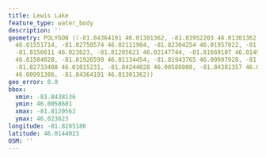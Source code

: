 ```yaml
---
title: Lewis Lake
feature_type: water_body
description: ''
geometry: POLYGON ((-81.84364191 46.01301362, -81.83952203 46.01301362, -81.83952203
  46.01551714, -81.82750574 46.02111984, -81.82304254 46.01957022, -81.82081094 46.02028543,
  -81.8156611 46.023623, -81.81205621 46.02147744, -81.81669107 46.01492107, -81.82458749
  46.01504028, -81.81926599 46.01134454, -81.81943765 46.00907928, -81.82390085 46.00860238,
  -81.82733408 46.01015231, -81.84244028 46.00586008, -81.84381357 46.00788701, -81.84244028
  46.00991386, -81.84364191 46.01301362))
geo_error: 0.0
bbox:
  xmin: -81.8438136
  ymin: 46.0058601
  xmax: -81.8120562
  ymax: 46.023623
longitude: -81.8285186
latitude: 46.0144023
OSM: ''
---
```

